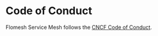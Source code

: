 # Code of Conduct

Flomesh Service Mesh follows the [CNCF Code of Conduct](https://github.com/cncf/foundation/blob/master/code-of-conduct.md).
